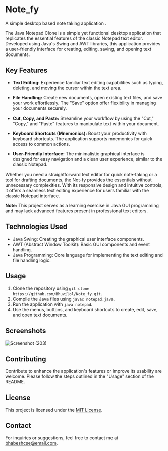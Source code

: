 # Note_fy
A simple desktop based note taking application .

The Java Notepad Clone is a simple yet functional desktop application that replicates the essential features of the classic Notepad text editor. Developed using Java's Swing and AWT libraries, this application provides a user-friendly interface for creating, editing, saving, and opening text documents.

## Key Features

- **Text Editing:** Experience familiar text editing capabilities such as typing, deleting, and moving the cursor within the text area.

- **File Handling:** Create new documents, open existing text files, and save your work effortlessly. The "Save" option offer flexibility in managing your documents securely.

- **Cut, Copy, and Paste:** Streamline your workflow by using the "Cut," "Copy," and "Paste" features to manipulate text within your document.

- **Keyboard Shortcuts (Mnemonics):** Boost your productivity with keyboard shortcuts. The application supports mnemonics for quick access to common actions.

- **User-Friendly Interface:** The minimalistic graphical interface is designed for easy navigation and a clean user experience, similar to the classic Notepad.

Whether you need a straightforward text editor for quick note-taking or a tool for drafting documents, the Not-fy provides the essentials without unnecessary complexities. With its responsive design and intuitive controls, it offers a seamless text editing experience for users familiar with the classic Notepad interface.

**Note:** This project serves as a learning exercise in Java GUI programming and may lack advanced features present in professional text editors.

## Technologies Used

- Java Swing: Creating the graphical user interface components.
- AWT (Abstract Window Toolkit): Basic GUI components and event handling.
- Java Programming: Core language for implementing the text editing and file handling logic.

## Usage

1. Clone the repository using `git clone https://github.com/Bhuvilol/Note_fy.git`.
2. Compile the Java files using `javac notepad.java`.
3. Run the application with `java notepad`.
4. Use the menus, buttons, and keyboard shortcuts to create, edit, save, and open text documents.

## Screenshots
![Screenshot (203)](https://github.com/user-attachments/assets/c5f856ee-4e57-4b2a-9c71-5bb9a24808ce)


## Contributing

Contribute to enhance the application's features or improve its usability are welcome. Please follow the steps outlined in the "Usage" section of the README.

## License

This project is licensed under the [MIT License](LICENSE).

## Contact

For inquiries or suggestions, feel free to contact me at bhabeshcse@email.com.
